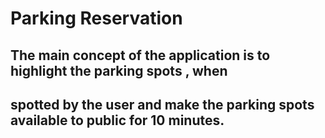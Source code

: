# Parking Reservation
## The main concept of the application is to highlight the parking spots , when
## spotted by the user and make the parking spots available to public for 10 minutes.
